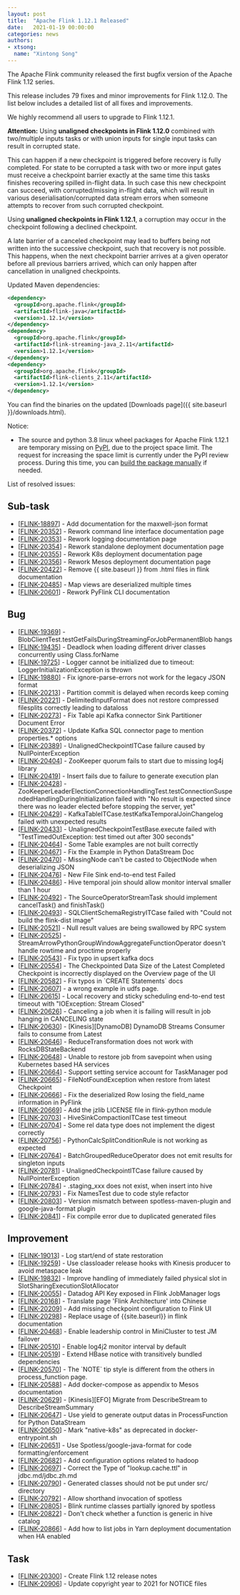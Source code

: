 ```yaml
---
layout: post
title:  "Apache Flink 1.12.1 Released"
date:   2021-01-19 00:00:00
categories: news
authors:
- xtsong:
  name: "Xintong Song"
---
```


The Apache Flink community released the first bugfix version of the Apache Flink 1.12 series.

This release includes 79 fixes and minor improvements for Flink 1.12.0. The list below includes a detailed list of all fixes and improvements.

We highly recommend all users to upgrade to Flink 1.12.1.

<div class="alert alert-danger small" markdown="1">
<b>Attention:</b>
Using <b>unaligned checkpoints in Flink 1.12.0</b> combined with two/multiple inputs tasks or with union inputs for single input tasks can result in corrupted state.

This can happen if a new checkpoint is triggered before recovery is fully completed. For state to be corrupted a task with two or more input gates must receive a checkpoint barrier exactly at the same time this tasks finishes recovering spilled in-flight data. In such case this new checkpoint can succeed, with corrupted/missing in-flight data, which will result in various deserialisation/corrupted data stream errors when someone attempts to recover from such corrupted checkpoint.

Using <b>unaligned checkpoints in Flink 1.12.1</b>, a corruption may occur in the checkpoint following a declined checkpoint.

A late barrier of a canceled checkpoint may lead to buffers being not written into the successive checkpoint, such that recovery is not possible. This happens, when the next checkpoint barrier arrives at a given operator before all previous barriers arrived, which can only happen after cancellation in unaligned checkpoints.  
</div>

Updated Maven dependencies:

```xml
<dependency>
  <groupId>org.apache.flink</groupId>
  <artifactId>flink-java</artifactId>
  <version>1.12.1</version>
</dependency>
<dependency>
  <groupId>org.apache.flink</groupId>
  <artifactId>flink-streaming-java_2.11</artifactId>
  <version>1.12.1</version>
</dependency>
<dependency>
  <groupId>org.apache.flink</groupId>
  <artifactId>flink-clients_2.11</artifactId>
  <version>1.12.1</version>
</dependency>
```

You can find the binaries on the updated [Downloads page]({{ site.baseurl }}/downloads.html).

Notice:
<ul>
<li>The source and python 3.8 linux wheel packages for Apache Flink 1.12.1 are temporary missing on <a href='https://pypi.org/project/apache-flink'>PyPI</a>, due to the project space limit. The request for increasing the space limit is currently under the PyPI review process. During this time, you can <a href='https://ci.apache.org/projects/flink/flink-docs-release-1.12/flinkDev/building.html#build-pyflink'>build the package manually</a> if needed.</li>
</ul>

List of resolved issues:

<h2>        Sub-task
</h2>
<ul>
<li>[<a href='https://issues.apache.org/jira/browse/FLINK-18897'>FLINK-18897</a>] -         Add documentation for the maxwell-json format
</li>
<li>[<a href='https://issues.apache.org/jira/browse/FLINK-20352'>FLINK-20352</a>] -         Rework command line interface documentation page
</li>
<li>[<a href='https://issues.apache.org/jira/browse/FLINK-20353'>FLINK-20353</a>] -         Rework logging documentation page
</li>
<li>[<a href='https://issues.apache.org/jira/browse/FLINK-20354'>FLINK-20354</a>] -         Rework standalone deployment documentation page
</li>
<li>[<a href='https://issues.apache.org/jira/browse/FLINK-20355'>FLINK-20355</a>] -         Rework K8s deployment documentation page
</li>
<li>[<a href='https://issues.apache.org/jira/browse/FLINK-20356'>FLINK-20356</a>] -         Rework Mesos deployment documentation page
</li>
<li>[<a href='https://issues.apache.org/jira/browse/FLINK-20422'>FLINK-20422</a>] -         Remove {{ site.baseurl }} from .html files in flink documentation
</li>
<li>[<a href='https://issues.apache.org/jira/browse/FLINK-20485'>FLINK-20485</a>] -         Map views are deserialized multiple times
</li>
<li>[<a href='https://issues.apache.org/jira/browse/FLINK-20601'>FLINK-20601</a>] -         Rework PyFlink CLI documentation
</li>
</ul>

<h2>        Bug
</h2>
<ul>
<li>[<a href='https://issues.apache.org/jira/browse/FLINK-19369'>FLINK-19369</a>] -         BlobClientTest.testGetFailsDuringStreamingForJobPermanentBlob hangs
</li>
<li>[<a href='https://issues.apache.org/jira/browse/FLINK-19435'>FLINK-19435</a>] -         Deadlock when loading different driver classes concurrently using Class.forName
</li>
<li>[<a href='https://issues.apache.org/jira/browse/FLINK-19725'>FLINK-19725</a>] -         Logger cannot be initialized due to timeout: LoggerInitializationException is thrown
</li>
<li>[<a href='https://issues.apache.org/jira/browse/FLINK-19880'>FLINK-19880</a>] -         Fix ignore-parse-errors not work for the legacy JSON format
</li>
<li>[<a href='https://issues.apache.org/jira/browse/FLINK-20213'>FLINK-20213</a>] -         Partition commit is delayed when records keep coming
</li>
<li>[<a href='https://issues.apache.org/jira/browse/FLINK-20221'>FLINK-20221</a>] -         DelimitedInputFormat does not restore compressed filesplits correctly leading to dataloss
</li>
<li>[<a href='https://issues.apache.org/jira/browse/FLINK-20273'>FLINK-20273</a>] -         Fix Table api Kafka connector Sink Partitioner Document Error
</li>
<li>[<a href='https://issues.apache.org/jira/browse/FLINK-20372'>FLINK-20372</a>] -         Update Kafka SQL connector page to mention properties.* options
</li>
<li>[<a href='https://issues.apache.org/jira/browse/FLINK-20389'>FLINK-20389</a>] -         UnalignedCheckpointITCase failure caused by NullPointerException
</li>
<li>[<a href='https://issues.apache.org/jira/browse/FLINK-20404'>FLINK-20404</a>] -         ZooKeeper quorum fails to start due to missing log4j library
</li>
<li>[<a href='https://issues.apache.org/jira/browse/FLINK-20419'>FLINK-20419</a>] -         Insert fails due to failure to generate execution plan
</li>
<li>[<a href='https://issues.apache.org/jira/browse/FLINK-20428'>FLINK-20428</a>] -         ZooKeeperLeaderElectionConnectionHandlingTest.testConnectionSuspendedHandlingDuringInitialization failed with &quot;No result is expected since there was no leader elected before stopping the server, yet&quot;
</li>
<li>[<a href='https://issues.apache.org/jira/browse/FLINK-20429'>FLINK-20429</a>] -         KafkaTableITCase.testKafkaTemporalJoinChangelog failed with unexpected results
</li>
<li>[<a href='https://issues.apache.org/jira/browse/FLINK-20433'>FLINK-20433</a>] -         UnalignedCheckpointTestBase.execute failed with &quot;TestTimedOutException: test timed out after 300 seconds&quot;
</li>
<li>[<a href='https://issues.apache.org/jira/browse/FLINK-20464'>FLINK-20464</a>] -         Some Table examples are not built correctly
</li>
<li>[<a href='https://issues.apache.org/jira/browse/FLINK-20467'>FLINK-20467</a>] -         Fix the Example in Python DataStream Doc
</li>
<li>[<a href='https://issues.apache.org/jira/browse/FLINK-20470'>FLINK-20470</a>] -         MissingNode can&#39;t be casted to ObjectNode when deserializing JSON
</li>
<li>[<a href='https://issues.apache.org/jira/browse/FLINK-20476'>FLINK-20476</a>] -         New File Sink end-to-end test Failed
</li>
<li>[<a href='https://issues.apache.org/jira/browse/FLINK-20486'>FLINK-20486</a>] -         Hive temporal join should allow monitor interval smaller than 1 hour
</li>
<li>[<a href='https://issues.apache.org/jira/browse/FLINK-20492'>FLINK-20492</a>] -         The SourceOperatorStreamTask should implement cancelTask() and finishTask()
</li>
<li>[<a href='https://issues.apache.org/jira/browse/FLINK-20493'>FLINK-20493</a>] -         SQLClientSchemaRegistryITCase failed with &quot;Could not build the flink-dist image&quot;
</li>
<li>[<a href='https://issues.apache.org/jira/browse/FLINK-20521'>FLINK-20521</a>] -         Null result values are being swallowed by RPC system
</li>
<li>[<a href='https://issues.apache.org/jira/browse/FLINK-20525'>FLINK-20525</a>] -         StreamArrowPythonGroupWindowAggregateFunctionOperator doesn&#39;t handle rowtime and proctime properly
</li>
<li>[<a href='https://issues.apache.org/jira/browse/FLINK-20543'>FLINK-20543</a>] -         Fix typo in upsert kafka docs
</li>
<li>[<a href='https://issues.apache.org/jira/browse/FLINK-20554'>FLINK-20554</a>] -         The Checkpointed Data Size of the Latest Completed Checkpoint is incorrectly displayed on the Overview page of the UI
</li>
<li>[<a href='https://issues.apache.org/jira/browse/FLINK-20582'>FLINK-20582</a>] -         Fix typos in `CREATE Statements` docs
</li>
<li>[<a href='https://issues.apache.org/jira/browse/FLINK-20607'>FLINK-20607</a>] -         a wrong example in udfs page.
</li>
<li>[<a href='https://issues.apache.org/jira/browse/FLINK-20615'>FLINK-20615</a>] -         Local recovery and sticky scheduling end-to-end test timeout with &quot;IOException: Stream Closed&quot;
</li>
<li>[<a href='https://issues.apache.org/jira/browse/FLINK-20626'>FLINK-20626</a>] -         Canceling a job when it is failing will result in job hanging in CANCELING state
</li>
<li>[<a href='https://issues.apache.org/jira/browse/FLINK-20630'>FLINK-20630</a>] -         [Kinesis][DynamoDB] DynamoDB Streams Consumer fails to consume from Latest
</li>
<li>[<a href='https://issues.apache.org/jira/browse/FLINK-20646'>FLINK-20646</a>] -         ReduceTransformation does not work with RocksDBStateBackend
</li>
<li>[<a href='https://issues.apache.org/jira/browse/FLINK-20648'>FLINK-20648</a>] -         Unable to restore job from savepoint when using Kubernetes based HA services
</li>
<li>[<a href='https://issues.apache.org/jira/browse/FLINK-20664'>FLINK-20664</a>] -         Support setting service account for TaskManager pod
</li>
<li>[<a href='https://issues.apache.org/jira/browse/FLINK-20665'>FLINK-20665</a>] -         FileNotFoundException when restore from latest Checkpoint
</li>
<li>[<a href='https://issues.apache.org/jira/browse/FLINK-20666'>FLINK-20666</a>] -         Fix the deserialized Row losing the field_name information in PyFlink
</li>
<li>[<a href='https://issues.apache.org/jira/browse/FLINK-20669'>FLINK-20669</a>] -         Add the jzlib LICENSE file in flink-python module
</li>
<li>[<a href='https://issues.apache.org/jira/browse/FLINK-20703'>FLINK-20703</a>] -         HiveSinkCompactionITCase test timeout
</li>
<li>[<a href='https://issues.apache.org/jira/browse/FLINK-20704'>FLINK-20704</a>] -         Some rel data type does not implement the digest correctly
</li>
<li>[<a href='https://issues.apache.org/jira/browse/FLINK-20756'>FLINK-20756</a>] -         PythonCalcSplitConditionRule is not working as expected
</li>
<li>[<a href='https://issues.apache.org/jira/browse/FLINK-20764'>FLINK-20764</a>] -         BatchGroupedReduceOperator does not emit results for singleton inputs
</li>
<li>[<a href='https://issues.apache.org/jira/browse/FLINK-20781'>FLINK-20781</a>] -         UnalignedCheckpointITCase failure caused by NullPointerException
</li>
<li>[<a href='https://issues.apache.org/jira/browse/FLINK-20784'>FLINK-20784</a>] -         .staging_xxx does not exist, when insert into hive
</li>
<li>[<a href='https://issues.apache.org/jira/browse/FLINK-20793'>FLINK-20793</a>] -         Fix NamesTest due to code style refactor
</li>
<li>[<a href='https://issues.apache.org/jira/browse/FLINK-20803'>FLINK-20803</a>] -         Version mismatch between spotless-maven-plugin and google-java-format plugin
</li>
<li>[<a href='https://issues.apache.org/jira/browse/FLINK-20841'>FLINK-20841</a>] -         Fix compile error due to duplicated generated files
</li>
</ul>

<h2>        Improvement
</h2>
<ul>
<li>[<a href='https://issues.apache.org/jira/browse/FLINK-19013'>FLINK-19013</a>] -         Log start/end of state restoration
</li>
<li>[<a href='https://issues.apache.org/jira/browse/FLINK-19259'>FLINK-19259</a>] -         Use classloader release hooks with Kinesis producer to avoid metaspace leak
</li>
<li>[<a href='https://issues.apache.org/jira/browse/FLINK-19832'>FLINK-19832</a>] -         Improve handling of immediately failed physical slot in SlotSharingExecutionSlotAllocator
</li>
<li>[<a href='https://issues.apache.org/jira/browse/FLINK-20055'>FLINK-20055</a>] -         Datadog API Key exposed in Flink JobManager logs
</li>
<li>[<a href='https://issues.apache.org/jira/browse/FLINK-20168'>FLINK-20168</a>] -         Translate page &#39;Flink Architecture&#39; into Chinese
</li>
<li>[<a href='https://issues.apache.org/jira/browse/FLINK-20209'>FLINK-20209</a>] -         Add missing checkpoint configuration to Flink UI
</li>
<li>[<a href='https://issues.apache.org/jira/browse/FLINK-20298'>FLINK-20298</a>] -         Replace usage of {{site.baseurl}} in flink documentation
</li>
<li>[<a href='https://issues.apache.org/jira/browse/FLINK-20468'>FLINK-20468</a>] -         Enable leadership control in MiniCluster to test JM failover
</li>
<li>[<a href='https://issues.apache.org/jira/browse/FLINK-20510'>FLINK-20510</a>] -         Enable log4j2 monitor interval by default
</li>
<li>[<a href='https://issues.apache.org/jira/browse/FLINK-20519'>FLINK-20519</a>] -         Extend HBase notice with transitively bundled dependencies
</li>
<li>[<a href='https://issues.apache.org/jira/browse/FLINK-20570'>FLINK-20570</a>] -         The `NOTE` tip style is different from the others in process_function page.
</li>
<li>[<a href='https://issues.apache.org/jira/browse/FLINK-20588'>FLINK-20588</a>] -         Add docker-compose as appendix to Mesos documentation
</li>
<li>[<a href='https://issues.apache.org/jira/browse/FLINK-20629'>FLINK-20629</a>] -         [Kinesis][EFO] Migrate from DescribeStream to DescribeStreamSummary
</li>
<li>[<a href='https://issues.apache.org/jira/browse/FLINK-20647'>FLINK-20647</a>] -         Use yield to generate output datas in ProcessFunction for Python DataStream
</li>
<li>[<a href='https://issues.apache.org/jira/browse/FLINK-20650'>FLINK-20650</a>] -         Mark &quot;native-k8s&quot; as deprecated in docker-entrypoint.sh
</li>
<li>[<a href='https://issues.apache.org/jira/browse/FLINK-20651'>FLINK-20651</a>] -         Use Spotless/google-java-format for code formatting/enforcement
</li>
<li>[<a href='https://issues.apache.org/jira/browse/FLINK-20682'>FLINK-20682</a>] -         Add configuration options related to hadoop
</li>
<li>[<a href='https://issues.apache.org/jira/browse/FLINK-20697'>FLINK-20697</a>] -         Correct the Type of &quot;lookup.cache.ttl&quot; in jdbc.md/jdbc.zh.md
</li>
<li>[<a href='https://issues.apache.org/jira/browse/FLINK-20790'>FLINK-20790</a>] -         Generated classes should not be put under src/ directory
</li>
<li>[<a href='https://issues.apache.org/jira/browse/FLINK-20792'>FLINK-20792</a>] -         Allow shorthand invocation of spotless
</li>
<li>[<a href='https://issues.apache.org/jira/browse/FLINK-20805'>FLINK-20805</a>] -         Blink runtime classes partially ignored by spotless
</li>
<li>[<a href='https://issues.apache.org/jira/browse/FLINK-20822'>FLINK-20822</a>] -         Don&#39;t check whether a function is generic in hive catalog
</li>
<li>[<a href='https://issues.apache.org/jira/browse/FLINK-20866'>FLINK-20866</a>] -         Add how to list jobs in Yarn deployment documentation when HA enabled
</li>
</ul>

<h2>        Task
</h2>
<ul>
<li>[<a href='https://issues.apache.org/jira/browse/FLINK-20300'>FLINK-20300</a>] -         Create Flink 1.12 release notes
</li>
<li>[<a href='https://issues.apache.org/jira/browse/FLINK-20906'>FLINK-20906</a>] -         Update copyright year to 2021 for NOTICE files
</li>
</ul>
